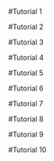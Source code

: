 #Tutorial 1

#Tutorial 2

#Tutorial 3

#Tutorial 4

#Tutorial 5

#Tutorial 6

#Tutorial 7

#Tutorial 8

#Tutorial 9

#Tutorial 10

